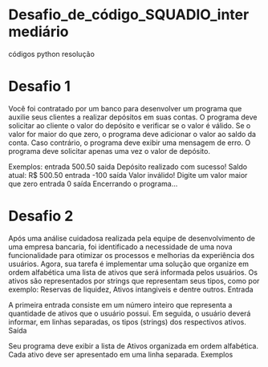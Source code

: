  # Desafio_de_código_SQUADIO_intermediário
códigos python resolução

# Desafio 1

Você foi contratado por um banco para desenvolver um programa que auxilie seus clientes a realizar depósitos em suas contas. O programa deve solicitar ao cliente o valor do depósito e verificar se o valor é válido. Se o valor for maior do que zero, o programa deve adicionar o valor ao saldo da conta. Caso contrário, o programa deve exibir uma mensagem de erro. O programa deve solicitar apenas uma vez o valor de depósito.


Exemplos:
entrada 500.50          saida Depósito realizado com sucesso! Saldo atual: R$ 500.50
entrada -100               saída Valor inválido! Digite um valor maior que zero
entrada  0                     saída Encerrando o programa...


# Desafio 2

Após uma análise cuidadosa realizada pela equipe de desenvolvimento de uma empresa bancaria, foi identificado a necessidade de uma nova funcionalidade para otimizar os processos e melhorias da experiência dos usuários. Agora, sua tarefa é implementar uma solução que organize em ordem alfabética uma lista de ativos que será informada pelos usuários. Os ativos são representados por strings que representam seus tipos, como por exemplo: Reservas de liquidez, Ativos intangiveis e dentre outros.
Entrada

A primeira entrada consiste em um número inteiro que representa a  quantidade de ativos que o usuário possui. Em seguida, o usuário deverá  informar, em linhas separadas, os tipos (strings) dos respectivos ativos.
Saída

Seu programa deve exibir a lista de Ativos organizada em ordem alfabética. Cada ativo deve ser apresentado em uma linha separada.
Exemplos

